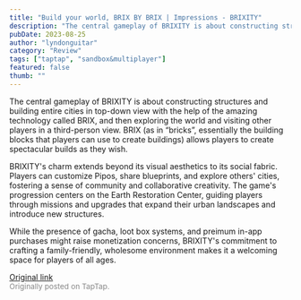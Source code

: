 ```yaml
---
title: "Build your world, BRIX BY BRIX | Impressions - BRIXITY"
description: "The central gameplay of BRIXITY is about constructing structures and building entire cities in top-down view with the help of the amazing technology called BRIX, and then exploring the world and visiting other players in a third-person view. BRIX (as in “bricks”, essentially the building blocks that players can use to create buildings) allows players to create spectacular builds as they wish."
pubDate: 2023-08-25
author: "lyndonguitar"
category: "Review"
tags: ["taptap", "sandbox&multiplayer"]
featured: false
thumb: ""
---
```


The central gameplay of BRIXITY is about constructing structures and building entire cities in top-down view with the help of the amazing technology called BRIX, and then exploring the world and visiting other players in a third-person view. BRIX (as in “bricks”, essentially the building blocks that players can use to create buildings) allows players to create spectacular builds as they wish.

BRIXITY's charm extends beyond its visual aesthetics to its social fabric. Players can customize Pipos, share blueprints, and explore others' cities, fostering a sense of community and collaborative creativity. The game's progression centers on the Earth Restoration Center, guiding players through missions and upgrades that expand their urban landscapes and introduce new structures.

While the presence of gacha, loot box systems, and preimum in-app purchases might raise monetization concerns, BRIXITY's commitment to crafting a family-friendly, wholesome environment makes it a welcoming space for players of all ages.

[Original link](https://www.taptap.io/post/6191850)<br><span style="font-size: 0.95em; color: #888;">Originally posted on TapTap.</span>
